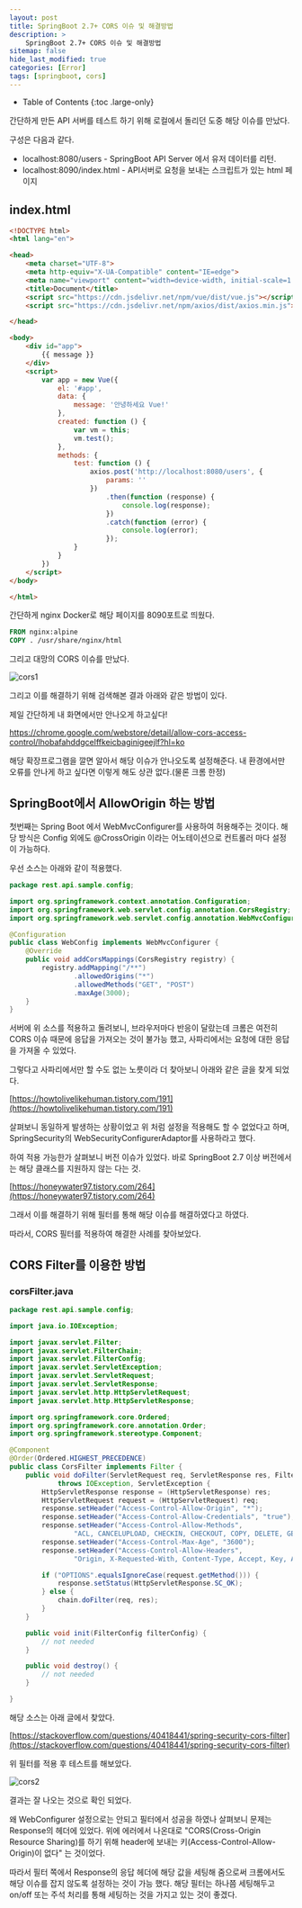 ```yaml
---
layout: post
title: SpringBoot 2.7+ CORS 이슈 및 해결방법
description: >
    SpringBoot 2.7+ CORS 이슈 및 해결방법
sitemap: false
hide_last_modified: true
categories: [Error]
tags: [springboot, cors]
---
```


- Table of Contents
{:toc .large-only}

간단하게 만든 API 서버를 테스트 하기 위해 로컬에서 돌리던 도중 해당 이슈를 만났다.

구성은 다음과 같다.

- localhost:8080/users - SpringBoot API Server 에서 유저 데이터를 리턴.
- localhost:8090/index.html - API서버로 요청을 보내는 스크립트가 있는 html 페이지

## index.html
```html
<!DOCTYPE html>
<html lang="en">

<head>
    <meta charset="UTF-8">
    <meta http-equiv="X-UA-Compatible" content="IE=edge">
    <meta name="viewport" content="width=device-width, initial-scale=1.0">
    <title>Document</title>
    <script src="https://cdn.jsdelivr.net/npm/vue/dist/vue.js"></script>
    <script src="https://cdn.jsdelivr.net/npm/axios/dist/axios.min.js"></script>

</head>

<body>
    <div id="app">
        {{ message }}
    </div>
    <script>
        var app = new Vue({
            el: '#app',
            data: {
                message: '안녕하세요 Vue!'
            },
            created: function () {
                var vm = this;
                vm.test();
            },
            methods: {
                test: function () {
                    axios.post('http://localhost:8080/users', {
                        params: ''
                    })
                        .then(function (response) {
                            console.log(response);
                        })
                        .catch(function (error) {
                            console.log(error);
                        });
                }
            }
        })
    </script>
</body>

</html>
```

간단하게 nginx Docker로 해당 페이지를 8090포트로 띄웠다.

```dockerfile
FROM nginx:alpine
COPY . /usr/share/nginx/html
```

그리고 대망의 CORS 이슈를 만났다.

![cors1](/assets/img/Error/cors1.png)

그리고 이를 해결하기 위해 검색해본 결과 아래와 같은 방법이 있다.

제일 간단하게 내 화면에서만 안나오게 하고싶다!

[https://chrome.google.com/webstore/detail/allow-cors-access-control/lhobafahddgcelffkeicbaginigeejlf?hl=ko ](https://chrome.google.com/webstore/detail/allow-cors-access-control/lhobafahddgcelffkeicbaginigeejlf?hl=ko )

해당 확장프로그램을 깔면 알아서 해당 이슈가 안나오도록 설정해준다. 내 환경에서만 오류를 안나게 하고 싶다면 이렇게 해도 상관 없다.(물론 크롬 한정)

## SpringBoot에서 AllowOrigin 하는 방법
첫번째는 Spring Boot 에서 WebMvcConfigurer를 사용하여 허용해주는 것이다.
해당 방식은 Config 외에도 @CrossOrigin 이라는 어노테이션으로 컨트롤러 마다 설정이 가능하다.

우선 소스는 아래와 같이 적용했다.

```java
package rest.api.sample.config;

import org.springframework.context.annotation.Configuration;
import org.springframework.web.servlet.config.annotation.CorsRegistry;
import org.springframework.web.servlet.config.annotation.WebMvcConfigurer;

@Configuration
public class WebConfig implements WebMvcConfigurer {
    @Override
    public void addCorsMappings(CorsRegistry registry) {
        registry.addMapping("/**")
                .allowedOrigins("*")
                .allowedMethods("GET", "POST")
                .maxAge(3000);
    }
}
```

서버에 위 소스를 적용하고 돌려보니, 브라우저마다 반응이 달랐는데 크롬은 여전히 CORS 이슈 때문에 응답을 가져오는 것이 불가능 했고, 사파리에서는 요청에 대한 응답을 가져올 수 있었다.

그렇다고 사파리에서만 할 수도 없는 노릇이라 더 찾아보니 아래와 같은 글을 찾게 되었다.

[https://howtolivelikehuman.tistory.com/191](https://howtolivelikehuman.tistory.com/191)

살펴보니 동일하게 발생하는 상황이었고 위 처럼 설정을 적용해도 할 수 없었다고 하며, SpringSecurity의 WebSecurityConfigurerAdaptor를 사용하라고 했다.

하여 적용 가능한가 살펴보니 버전 이슈가 있었다. 바로 SpringBoot 2.7 이상 버전에서는 해당 클래스를 지원하지 않는 다는 것.

[https://honeywater97.tistory.com/264](https://honeywater97.tistory.com/264)

그래서 이를 해결하기 위해 필터를 통해 해당 이슈를 해결하였다고 하였다.

따라서, CORS 필터를 적용하여 해결한 사례를 찾아보았다.

## CORS Filter를 이용한 방법

### corsFilter.java
```java
package rest.api.sample.config;

import java.io.IOException;

import javax.servlet.Filter;
import javax.servlet.FilterChain;
import javax.servlet.FilterConfig;
import javax.servlet.ServletException;
import javax.servlet.ServletRequest;
import javax.servlet.ServletResponse;
import javax.servlet.http.HttpServletRequest;
import javax.servlet.http.HttpServletResponse;

import org.springframework.core.Ordered;
import org.springframework.core.annotation.Order;
import org.springframework.stereotype.Component;

@Component
@Order(Ordered.HIGHEST_PRECEDENCE)
public class CorsFilter implements Filter {
    public void doFilter(ServletRequest req, ServletResponse res, FilterChain chain)
            throws IOException, ServletException {
        HttpServletResponse response = (HttpServletResponse) res;
        HttpServletRequest request = (HttpServletRequest) req;
        response.setHeader("Access-Control-Allow-Origin", "*");
        response.setHeader("Access-Control-Allow-Credentials", "true");
        response.setHeader("Access-Control-Allow-Methods",
                "ACL, CANCELUPLOAD, CHECKIN, CHECKOUT, COPY, DELETE, GET, HEAD, LOCK, MKCALENDAR, MKCOL, MOVE, OPTIONS, POST, PROPFIND, PROPPATCH, PUT, REPORT, SEARCH, UNCHECKOUT, UNLOCK, UPDATE, VERSION-CONTROL");
        response.setHeader("Access-Control-Max-Age", "3600");
        response.setHeader("Access-Control-Allow-Headers",
                "Origin, X-Requested-With, Content-Type, Accept, Key, Authorization");

        if ("OPTIONS".equalsIgnoreCase(request.getMethod())) {
            response.setStatus(HttpServletResponse.SC_OK);
        } else {
            chain.doFilter(req, res);
        }
    }

    public void init(FilterConfig filterConfig) {
        // not needed
    }

    public void destroy() {
        // not needed
    }

}
```

해당 소스는 아래 글에서 찾았다.

[https://stackoverflow.com/questions/40418441/spring-security-cors-filter](https://stackoverflow.com/questions/40418441/spring-security-cors-filter)

위 필터를 적용 후 테스트를 해보았다.

![cors2](/assets/img/Error/cors2.png)

결과는 잘 나오는 것으로 확인 되었다.

왜 WebConfigurer 설정으로는 안되고 필터에서 성공을 하였나 살펴보니 문제는 Response의 헤더에 있었다. 위에 에러에서 나온대로
"CORS(Cross-Origin Resource Sharing)를 하기 위해 header에 보내는 키(Access-Control-Allow-Origin)이 없다" 는 것이었다.

따라서 필터 쪽에서 Response의 응답 헤더에 해당 값을 세팅해 줌으로써 크롬에서도 해당 이슈를 잡지 않도록 설정하는 것이 가능 했다.
해당 필터는 하나쯤 세팅해두고 on/off 또는 주석 처리를 통해 세팅하는 것을 가지고 있는 것이 좋겠다.

